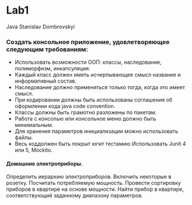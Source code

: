 # Lab1
Java
Stanislav Dombrovskyi 

### Создать консольное приложение, удовлетворяющее следующим требованиям:

- Использовать возможности ООП: классы, наследование, полиморфизм, инкапсуляция.
- Каждый класс должен иметь исчерпывающее смысл название и информативный состав.
- Наследование должно применяться только тогда, когда это имеет смысл.
- При кодировании должны быть использованы соглашения об оформлении кода java code convention.
- Классы должны быть грамотно разложены по пакетам.
- Работа с консолью или консольное меню должно быть минимальным.
- Для хранения параметров инициализации можно использовать файлы.
- Весь коддолжен быть покрыт югит тестамию Использовать Junit 4 или 5, Mockito.

#### Домашние электроприборы. 
Определить иерархию электроприборов. 
Включить некоторые в розетку. Посчитать потребляемую мощность. 
Провести сортировку приборов в квартире на основе мощности. 
Найти прибор в квартире, соответствующий заданному диапазону параметров.